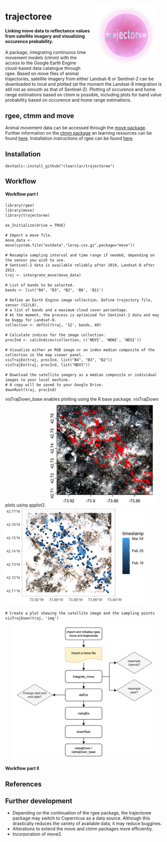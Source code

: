 <img align="right" width="200" height="200" src="Picture 4.png" style="margin:16px;">

# trajectoree

#### Linking move data to reflectance values from satellite imagery and visualizing occurence probability.

A package, integrating continuous time movement models (ctmm) with the access to the Google Earth Engine cloud-based data catalogue through rgee. Based on move files of animal trajectories, satellite imagery from either Landsat-8 or Sentinel-2 can be downloaded to local and plotted (at the moment the Landsat-8 integration is still not as smooth as that of Sentinel-2). Plotting of occurence and home range estimations based on ctmm is possible, including plots for band value probability based on occurence and home range estimations.
## rgee, ctmm and move
Animal movement data can be accessed through the [move package](https://cran.r-project.org/web/packages/move/index.html).
Further information on the [ctmm package](https://ctmm-initiative.github.io/ctmm/) an learning resources can be found [here](https://animove.org/elearning/).
Installation instructions of rgee can be found [here](https://github.com/r-spatial/rgee). 
## Installation 
```
devtools::install_github("clearclar/trajectoree")
```
## Workflow 
#### Workflow part I

```
library(rgee)
library(move)
library(trajectoree)

ee_Initialize(drive = TRUE)

# Import a move file.
move_data <- move(system.file("extdata","leroy.csv.gz",package="move"))

# Resample sampling interval and time range if needed, depending on the sensor you wish to use.
# Sentinel-2 data is available reliably after 2019, Landsat-8 after 2013.
traj <- intergrate_move(move_data)

# List of bands to be selected.
bands <- list("B4", "B3", "B2", 'B8', 'B11')

# Define an Earth Engine image collection. Define trajectory file, sensor (S2/L8),
# a list of bands and a maximum cloud cover percentage.
# At the moment, the process is optimized for Sentinel-2 data and may be buggy for Landsat-8.
collection <- defCol(traj, 'S2', bands, 40)

# Calculate indices for the image collection.
procInd <- calcIndices(collection, c('NDVI', 'NDWI', 'NDSI'))

# Visualize either an RGB image or an index median composite of the collection in the map viewer panel.
visTrajEe(traj, procInd, list("B4", "B3", "B2"))
visTrajEe(traj, procInd, list("NDVI"))

# Download the satellite imagery as a median composite or individual images to your local machine.
# A copy will be saved to your Google Drive.
downRast(traj, procInd)
```
visTrajDown_base enables plotting using the R base package. visTrajDown plots using ggplot2.
<img src="36edf328-a566-4f7a-b2bd-898f36f736ff.png" alt="drawing" width="350"/> <img src="e0e083db-6b7b-4d03-b96b-ce4005916f8a.png" alt="drawing" width="450"/>
```
# Create a plot showing the satellite image and the sampling points
visTrajDown(traj, 'img')
```


<p align="center">
  <img width="450" src="flowchart1.png">
</p>

#### Workflow part II

## References
## Further development
* Depending on the continuation of the rgee package, the trajectoree package may switch to Copernicus as a data source. Although this drastically reduces the variety of available data, it may reduce buggines.
* Alterations to extend the move and ctmm packages more efficiently.
* Incorporation of move2.
